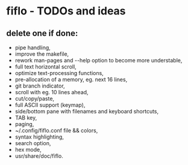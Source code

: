 # fiflo - TODOs and ideas
## delete one if done:
- pipe handling,
- improve the makefile,
- rework man-pages and --help option to become more understable,
- full text horizontal scroll,
- optimize text-processing functions,
- pre-allocation of a memory, eg. next 16 lines,
- git branch indicator,
- scroll with eg. 10 lines ahead,
- cut/copy/paste,
- full ASCII support (keymap),
- side/bottom pane with filenames and keyboard shortcuts,
- TAB key,
- paging,
- ~/.config/fiflo.conf file && colors,
- syntax highlighting,
- search option,
- hex mode,
- usr/share/doc/fiflo.
